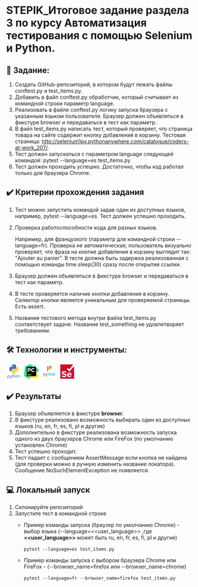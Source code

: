# STEPIK_Итоговое задание раздела 3 по курсу Автоматизация тестирования с помощью Selenium и Python.


## :open_book: Задание:

1) Создать GitHub-репозиторий, в котором будут лежать файлы conftest.py и test_items.py.
2) Добавить в файл conftest.py обработчик, который считывает из командной строки параметр language.
3) Реализовать в файле conftest.py логику запуска браузера с указанным языком пользователя. Браузер должен объявляться в фикстуре browser и передаваться в тест как параметр.
4) В файл test_items.py написать тест, который проверяет, что страница товара на сайте содержит кнопку добавления в корзину. Тестовая страница: http://selenium1py.pythonanywhere.com/catalogue/coders-at-work_207/.
5) Тест должен запускаться с параметром language следующей командой:
       pytest --language=es test_items.py
6) Тест должен проходить успешно. Достаточно, чтобы код работал только для браузера Сhrome.

## :heavy_check_mark: Критерии прохождения задания

1) Тест можно запустить командой задав один из доступных языков, например, pytest --language=es. Тест должен успешно проходить.
2) Проверка работоспособности кода для разных языков. 

    Например, для французкого (параметр для командной строки --language=fr). Проверка не автоматическая, пользователь визуально проверяет, что фраза на кнопке добавления в корзину выглядит так: "Ajouter au panier".
    В тесте должна быть задержка реализованная с помощью команды time.sleep(30) сразу после открытия ссылки. 
    
3) Браузер должен объявляться в фикстуре browser и передаваться в тест как параметр.
4) В тесте проверяется наличие кнопки добавления в корзину. Селектор кнопки является уникальным для проверяемой страницы. Есть assert.
5) Название тестового метода внутри файла test_items.py соответствует задаче. Название test_something не удовлетворяет требованиям.


## :hammer_and_wrench: Технологии и инструменты:

  <div>
  <img src="https://github.com/ElenaAngelcheva/ElenaAngelcheva/blob/main/img/logos/python.svg" title="Python" alt="Python" width="40" height="40"/>&nbsp;   
  <img src="https://github.com/ElenaAngelcheva/ElenaAngelcheva/blob/main/img/logos/pycharm.png" title="Pycharm" alt="Pycharm" width="40" height="40"/>&nbsp; 
  <img src="https://github.com/ElenaAngelcheva/ElenaAngelcheva/blob/main/img/logos/pytest.svg" title="Pytest" alt="Pytest" width="40" height="40"/>&nbsp;   
  <img src="https://github.com/ElenaAngelcheva/ElenaAngelcheva/blob/main/img/logos/selenium.svg" title="Selenium" alt="Selenium" width="40" height="40"/>&nbsp;
 </div>
 
 

## :heavy_check_mark: Результаты

1) Браузер объявляется в фикстуре <b>browser</b>.
2) В фикстуре реализовано возможность выбирать один из доступных языков (ru, en, fr, es, fi, pl и другие)
3) Дополнительно в фикстуре реализована возможность запуска одного из двух браузеров Chrome или FireFox (по умолчанию установлен Chrome)
4) Тест успешно проходит.
5) Тест падает с сообщением AssertMessage если кнопка не найдена (для проверки можно в ручную изменить название локатора). Сообщение NoSuchElementException не появляется.

  
## :computer: Локальный запуск

  1. Склонируйте репозиторий
  2. Запустите тест в командной строке
      - Пример команды запуска (браузер по умолчанию Chrome)    -  выбор языка (--language=<<user_language>>  ,где <b> <<user_language>> </b> может быть ru, en, fr, es, fi, pl и другие)
        ```
        pytest --language=es test_items.py
        ``` 

      - Пример команды запуска с выбором браузера Chrome или FireFox  -  (--browser_name=firefox   или   --browser_name=chrome)
        ```
        pytest --language=fr --browser_name=firefox test_items.py
        ```

 
